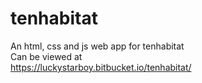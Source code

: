 # tenhabitat
An html, css and js web app for tenhabitat  
Can be viewed at  
https://luckystarboy.bitbucket.io/tenhabitat/
